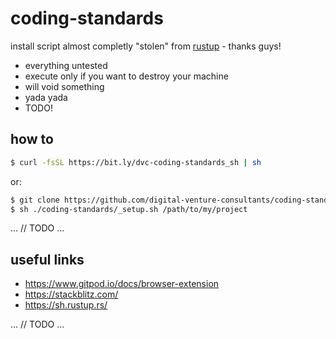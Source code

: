 # coding-standards

install script almost completly "stolen" from [rustup](https://sh.rustup.rs/) - thanks guys!

* everything untested
* execute only if you want to destroy your machine
* will void something
* yada yada
* TODO!

## how to

```bash
$ curl -fsSL https://bit.ly/dvc-coding-standards_sh | sh
```

or:

```bash
$ git clone https://github.com/digital-venture-consultants/coding-standards
$ sh ./coding-standards/_setup.sh /path/to/my/project
```

...
// TODO
...

## useful links

* https://www.gitpod.io/docs/browser-extension
* https://stackblitz.com/
* https://sh.rustup.rs/

...
// TODO
...
